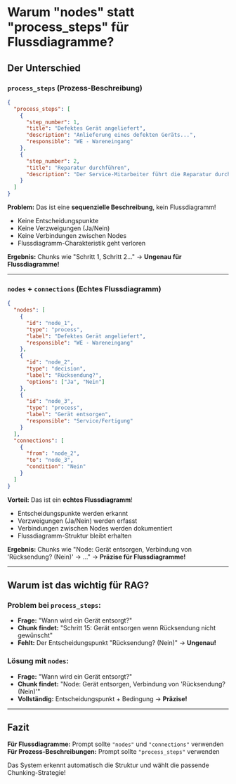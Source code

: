 # Warum "nodes" statt "process_steps" für Flussdiagramme?

## Der Unterschied

### `process_steps` (Prozess-Beschreibung)
```json
{
  "process_steps": [
    {
      "step_number": 1,
      "title": "Defektes Gerät angeliefert",
      "description": "Anlieferung eines defekten Geräts...",
      "responsible": "WE - Wareneingang"
    },
    {
      "step_number": 2,
      "title": "Reparatur durchführen",
      "description": "Der Service-Mitarbeiter führt die Reparatur durch..."
    }
  ]
}
```

**Problem:** Das ist eine **sequenzielle Beschreibung**, kein Flussdiagramm!
- Keine Entscheidungspunkte
- Keine Verzweigungen (Ja/Nein)
- Keine Verbindungen zwischen Nodes
- Flussdiagramm-Charakteristik geht verloren

**Ergebnis:** Chunks wie "Schritt 1, Schritt 2..." → **Ungenau für Flussdiagramme!**

---

### `nodes` + `connections` (Echtes Flussdiagramm)
```json
{
  "nodes": [
    {
      "id": "node_1",
      "type": "process",
      "label": "Defektes Gerät angeliefert",
      "responsible": "WE - Wareneingang"
    },
    {
      "id": "node_2",
      "type": "decision",
      "label": "Rücksendung?",
      "options": ["Ja", "Nein"]
    },
    {
      "id": "node_3",
      "type": "process",
      "label": "Gerät entsorgen",
      "responsible": "Service/Fertigung"
    }
  ],
  "connections": [
    {
      "from": "node_2",
      "to": "node_3",
      "condition": "Nein"
    }
  ]
}
```

**Vorteil:** Das ist ein **echtes Flussdiagramm**!
- Entscheidungspunkte werden erkannt
- Verzweigungen (Ja/Nein) werden erfasst
- Verbindungen zwischen Nodes werden dokumentiert
- Flussdiagramm-Struktur bleibt erhalten

**Ergebnis:** Chunks wie "Node: Gerät entsorgen, Verbindung von 'Rücksendung? (Nein)' → ..." → **Präzise für Flussdiagramme!**

---

## Warum ist das wichtig für RAG?

### Problem bei `process_steps`:
- **Frage:** "Wann wird ein Gerät entsorgt?"
- **Chunk findet:** "Schritt 15: Gerät entsorgen wenn Rücksendung nicht gewünscht"
- **Fehlt:** Der Entscheidungspunkt "Rücksendung? (Nein)" → **Ungenau!**

### Lösung mit `nodes`:
- **Frage:** "Wann wird ein Gerät entsorgt?"
- **Chunk findet:** "Node: Gerät entsorgen, Verbindung von 'Rücksendung? (Nein)'"
- **Vollständig:** Entscheidungspunkt + Bedingung → **Präzise!**

---

## Fazit

**Für Flussdiagramme:** Prompt sollte `"nodes"` und `"connections"` verwenden
**Für Prozess-Beschreibungen:** Prompt sollte `"process_steps"` verwenden

Das System erkennt automatisch die Struktur und wählt die passende Chunking-Strategie!


